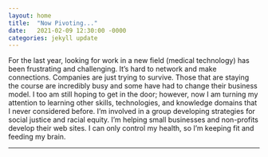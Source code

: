 ```yaml
---
layout: home
title:  "Now Pivoting..."
date:   2021-02-09 12:30:00 -0000
categories: jekyll update
---
```


For the last year, looking for work in a new field (medical technology) has been frustrating and challenging. It’s hard to network and make connections. Companies are just trying to survive. Those that are staying the course are incredibly busy and some have had to change their business model. I too am still hoping to get in the door; however, now I am turning my attention to learning other skills, technologies, and knowledge domains that I never considered before. I’m involved in a group developing strategies for social justice and racial equity. I’m helping small businesses and non-profits develop their web sites. I can only control my health, so I’m keeping fit and feeding my brain.

---
